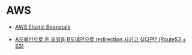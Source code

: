
# AWS 

- [AWS Elastic Beanstalk](/aws/elasticbeanstalk/)

- [A도메인으로 온 요청을 B도메인으로 redirection 시키고 싶다면? (Route53 + S3)](/aws/redirection_a_to_b.md)

<ClientOnly>
<Disqus />
</ClientOnly>
